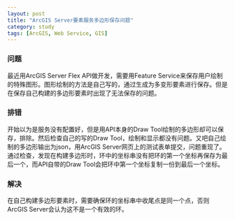 ```yaml
---
layout: post
title: "ArcGIS Server要素服务多边形保存问题"
category: study
tags: [ArcGIS, Web Service, GIS]
---
```


### 问题

最近用ArcGIS Server Flex API做开发，需要用Feature Service来保存用户绘制的特殊图形。图形绘制的方法是自己写的，通过生成为多变形要素进行保存。但是在保存自己构建的多边形要素时出现了无法保存的问题。

### 排错

开始以为是服务没有配置好，但是用API本身的Draw Tool绘制的多边形却可以保存，排除。然后检查自己的写的Draw Tool，绘制和显示都没有问题。又吧自己绘制的多边形输出为json，用ArcGIS Server网页上的测试表单提交，问题重现了。通过检查，发现在构建多边形时，环中的坐标串没有把环的第一个坐标再保存为最后一个，而API自带的Draw Tool会把环中第一个坐标复制一份到最后一个坐标。

### 解决

在自己构建多边形要素时，需要确保环的坐标串中收尾点是同一个点，否则ArcGIS Server会认为这不是一个有效的环。
